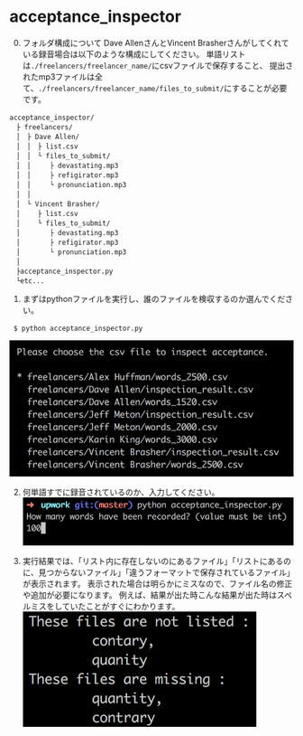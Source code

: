 # acceptance_inspector

0. フォルダ構成について
Dave AllenさんとVincent Brasherさんがしてくれている録音場合は以下のような構成にしてください。
単語リストは`./freelancers/freelancer_name/`にcsvファイルで保存すること、
提出されたmp3ファイルは全て、`./freelancers/freelancer_name/files_to_submit/`にすることが必要です。
```
acceptance_inspector/
　├ freelancers/
　│　├ Dave Allen/
　│　│　├ list.csv
　│　│　└ files_to_submit/
　│　│　   ├ devastating.mp3
　│　│　   ├ refigirator.mp3
　│　│　   └ pronunciation.mp3
　│　│
　│　└ Vincent Brasher/
　│　 　├ list.csv
　│　 　└ files_to_submit/
　│　 　   ├ devastating.mp3
　│　 　   ├ refigirator.mp3
　│　 　   └ pronunciation.mp3
　│
　├acceptance_inspector.py
　└etc...
```

1. まずはpythonファイルを実行し、誰のファイルを検収するのか選んでください。
```
 $ python acceptance_inspector.py
```
![](https://github.com/usatie/acceptance_inspector/blob/master/Assets/select_file.png)

2. 何単語すでに録音されているのか、入力してください。
![](https://github.com/usatie/acceptance_inspector/blob/master/Assets/set_num.png)

3. 実行結果では、「リスト内に存在しないのにあるファイル」「リストにあるのに、見つからないファイル」「違うフォーマットで保存されているファイル」が表示されます。
表示された場合は明らかにミスなので、ファイル名の修正や追加が必要になります。
例えば、結果が出た時こんな結果が出た時はスペルミスをしていたことがすぐにわかります。
![](https://github.com/usatie/acceptance_inspector/blob/master/Assets/result.png)
